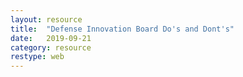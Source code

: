 ```yaml
---
layout: resource
title:  "Defense Innovation Board Do's and Dont's"
date:   2019-09-21
category: resource
restype: web
---
```


<a href="https://github.com/jondavid-black/DevOpsForDefense/blob/master/docs/pubs/DEFENSEINNOVATIONBOARDDO.pdf" class="image fit"><img src="/images/DOD_logo.gif" alt="" /></a>